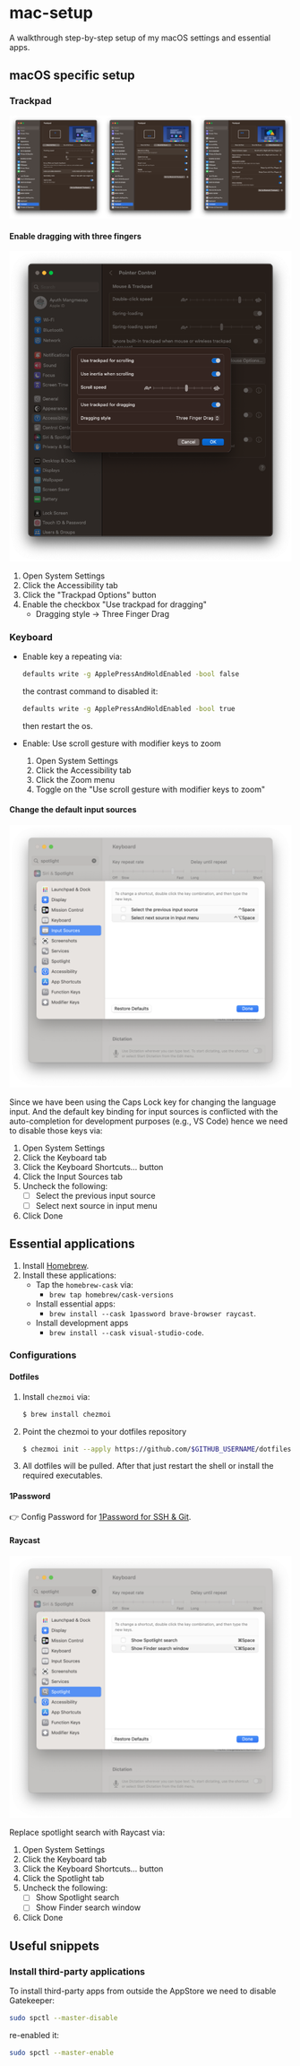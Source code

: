 # mac-setup

A walkthrough step-by-step setup of my macOS settings and essential apps.

## macOS specific setup

### Trackpad

![all trackpad setting](./docs/trackpad-setting-all.png)

#### Enable dragging with three fingers

![enable three finger drag in system settings](./docs/trackpad-setting-enable-three-finger-drag.png)

1. Open System Settings
2. Click the Accessibility tab
3. Click the "Trackpad Options" button
4. Enable the checkbox "Use trackpad for dragging"
   - Dragging style -> Three Finger Drag

### Keyboard 

- Enable key a repeating via:
   ```bash
   defaults write -g ApplePressAndHoldEnabled -bool false
   ```

   the contrast command to disabled it:

   ```bash
   defaults write -g ApplePressAndHoldEnabled -bool true
   ```

   then restart the os.

- Enable: Use scroll gesture with modifier keys to zoom
   1. Open System Settings
   2. Click the Accessibility tab
   3. Click the Zoom menu
   4. Toggle on the "Use scroll gesture with modifier keys to zoom"

#### Change the default input sources

![preview of keyboard input sources](./docs/settings-keyboard-input-sources.png)

Since we have been using the Caps Lock key for changing the language input.
And the default key binding for input sources is conflicted with the auto-completion for development purposes (e.g., VS Code) hence we need to disable those keys via:

1. Open System Settings
2. Click the Keyboard tab
3. Click the Keyboard Shortcuts... button
4. Click the Input Sources tab
5. Uncheck the following:
   - [ ] Select the previous input source
   - [ ] Select next source in input menu
6. Click Done

## Essential applications

1. Install [Homebrew](https://brew.sh/).
2. Install these applications:
   - Tap the `homebrew-cask` via:
      - `brew tap homebrew/cask-versions`
   - Install essential apps:
      - `brew install --cask 1password brave-browser raycast`.
   - Install development apps
      - `brew install --cask visual-studio-code`.

### Configurations

#### Dotfiles

1. Install `chezmoi` via:
   ```bash
   $ brew install chezmoi
   ```
2. Point the chezmoi to your dotfiles repository
   ```bash
   $ chezmoi init --apply https://github.com/$GITHUB_USERNAME/dotfiles.git
   ```
3. All dotfiles will be pulled. After that just restart the shell or install the required executables.

#### 1Password

👉 Config Password for [1Password for SSH & Git](https://developer.1password.com/docs/ssh/).

#### Raycast

![preview of keyboard input sources](./docs/settings-keyboard-spotlight.png)

Replace spotlight search with Raycast via:

1. Open System Settings
2. Click the Keyboard tab
3. Click the Keyboard Shortcuts... button
4. Click the Spotlight tab
5. Uncheck the following:
   - [ ] Show Spotlight search
   - [ ] Show Finder search window
6. Click Done


## Useful snippets

### Install third-party applications

To install third-party apps from outside the AppStore we need to disable Gatekeeper:

```bash
sudo spctl --master-disable
```

re-enabled it:

```bash
sudo spctl --master-enable
```
